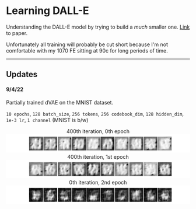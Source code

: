 # Learning DALL-E
Understanding the DALL-E model by trying to build a *much* smaller one. <a href='https://arxiv.org/pdf/2102.12092.pdf'>Link</a> to paper.

Unfortunately all training will probably be cut short because I'm not comfortable with my 1070 FE sitting at 90c for long periods of time.

---

## Updates

#### 9/4/22
Partially trained dVAE on the MNIST dataset.

`10 epochs`, `128 batch_size`, `256 tokens`, `256 codebook_dim`, `128 hidden_dim`, `1e-3 lr`, `1 channel` (MNIST is b/w) 
   

<p align='center'>
400th iteration, 0th epoch
<img src='./dvae_generation/dvae_generationE0.jpg'>
400th iteration, 1st epoch
<img src='./dvae_generation/dvae_generationE1.jpg'>
0th iteration, 2nd epoch
<img src='./dvae_generation/dvae_generationE2.jpg'>
</p>